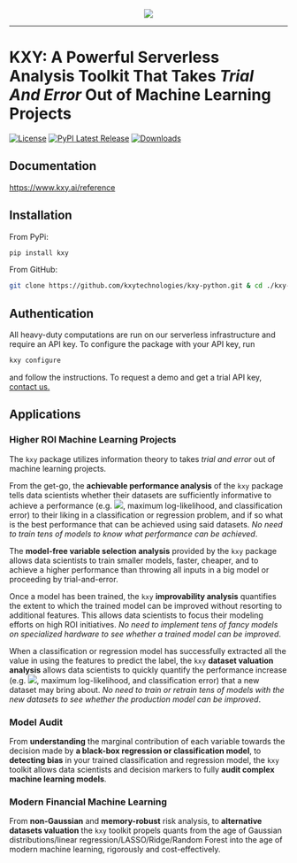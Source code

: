 <div align="center">
  <img src="https://www.kxy.ai/theme/images/logos/logo.svg"><br>
</div>

-----------------

# KXY: A Powerful Serverless Analysis Toolkit That Takes *Trial And Error* Out of Machine Learning Projects
[![License](https://img.shields.io/badge/license-AGPLv3%2B-blue)](https://github.com/kxytechnologies/kxy-python/blob/master/LICENSE)
[![PyPI Latest Release](https://img.shields.io/pypi/v/kxy.svg)](https://www.kxy.ai/)
[![Downloads](https://img.shields.io/pypi/dm/kxy.svg)](https://www.kxy.ai/)


## Documentation
https://www.kxy.ai/reference


## Installation
From PyPi:
```Bash
pip install kxy
```
From GitHub:
```Bash
git clone https://github.com/kxytechnologies/kxy-python.git & cd ./kxy-python & pip install .
```
## Authentication
All heavy-duty computations are run on our serverless infrastructure and require an API key. To configure the package with your API key, run 
```Bash
kxy configure
```
and follow the instructions. To request a demo and get a trial API key, [contact us.](https://wwww.kxy.ai/request-a-trial)


## Applications

### Higher ROI Machine Learning Projects

The `kxy` package utilizes information theory to takes *trial and error* out of machine learning projects. 

From the get-go, the **achievable performance analysis** of the `kxy` package tells data scientists whether their datasets are sufficiently informative to achieve a performance (e.g. <img src="https://render.githubusercontent.com/render/math?math=R^2">, maximum log-likelihood, and classification error) to their liking in a classification or regression problem, and if so what is the best performance that can be achieved using said datasets. *No need to train tens of models to know what performance can be achieved*.

The **model-free variable selection analysis** provided by the `kxy` package allows data scientists to train smaller models, faster, cheaper, and to achieve a higher performance than throwing all inputs in a big model or proceeding by trial-and-error.

Once a model has been trained, the `kxy` **improvability analysis** quantifies the extent to which the trained model can be improved without resorting to additional features. This allows data scientists to focus their modeling efforts on high ROI initiatives. *No need to implement tens of fancy models on specialized hardware to see whether a trained model can be improved*.

When a classification or regression model has successfully extracted all the value in using the features to predict the label, the `kxy` **dataset valuation analysis** allows data scientists to quickly quantify the performance increase (e.g. <img src="https://render.githubusercontent.com/render/math?math=R^2">, maximum log-likelihood, and classification error) that a new dataset may bring about. *No need to train or retrain tens of models with the new datasets to see whether the production model can be improved*.


### Model Audit

From **understanding** the marginal contribution of each variable towards the decision made by **a black-box regression or classification model**, to **detecting bias** in your trained classification and regression model, the `kxy` toolkit allows data scientists and decision markers to fully **audit complex machine learning models**.


### Modern Financial Machine Learning

From **non-Gaussian** and **memory-robust** risk analysis, to **alternative datasets valuation** the `kxy` toolkit propels quants from the age of Gaussian distributions/linear regression/LASSO/Ridge/Random Forest into the age of modern machine learning, rigorously and cost-effectively.
